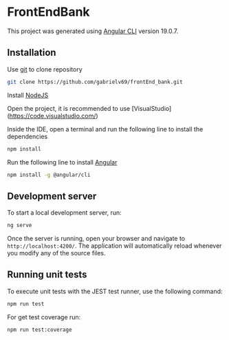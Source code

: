 # FrontEndBank

This project was generated using [Angular CLI](https://github.com/angular/angular-cli) version 19.0.7.

## Installation

Use [git](https://git-scm.com/downloads) to clone repository

```bash
git clone https://github.com/gabrielv69/frontEnd_bank.git
```
Install [NodeJS](https://nodejs.org/en/download/) 

Open the project, it is recommended to use [VisualStudio] (https://code.visualstudio.com/)

Inside the IDE, open a terminal and run the following line to install the dependencies
```bash
npm install
```
Run the following line to install [Angular](https://angular.io/guide/setup-local)
```bash
npm install -g @angular/cli
```

## Development server

To start a local development server, run:

```bash
ng serve
```

Once the server is running, open your browser and navigate to `http://localhost:4200/`. The application will automatically reload whenever you modify any of the source files.


## Running unit tests

To execute unit tests with the JEST test runner, use the following command:

```bash
npm run test
```

For get test coverage run:

```bash
npm run test:coverage
```

